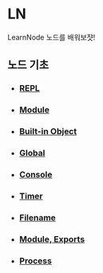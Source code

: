 # LN

LearnNode
노드를 배워보쟛!

## 노드 기초

- ### [REPL](/KnowNode/REPL.md)
- ### [Module](/KnowNode/Module.md)
- ### [Built-in Object](/KnowNode/Built-in-Object.md)
- ### [Global](/KnowNode/Global.md)
- ### [Console](/KnowNode/Console.md)
- ### [Timer](/KnowNode/Timer.md)
- ### [Filename](/KnowNode/Filename.md)
- ### [Module, Exports](/KnowNode/module,%20exports.md)
- ### [Process](/KnowNode/Process.md)
